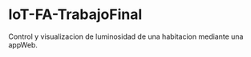# IoT-FA-TrabajoFinal
Control y visualizacion de luminosidad de una habitacion mediante una appWeb.
